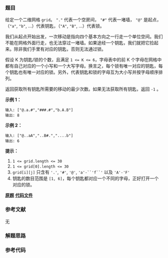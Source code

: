 ### 题目
给定一个二维网格 `grid`。 `"."` 代表一个空房间， `"#"` 代表一堵墙， `"@"` 是起点，（`"a"`, `"b"`,
...）代表钥匙，（`"A"`, `"B"`, ...）代表锁。

我们从起点开始出发，一次移动是指向四个基本方向之一行走一个单位空间。我们不能在网格外面行走，也无法穿过一堵墙。如果途经一个钥匙，我们就把它捡起来。除非我们手里有对应的钥匙，否则无法通过锁。

假设 K 为钥匙/锁的个数，且满足 `1 <= K <= 6`，字母表中的前 K
个字母在网格中都有自己对应的一个小写和一个大写字母。换言之，每个锁有唯一对应的钥匙，每个钥匙也有唯一对应的锁。另外，代表钥匙和锁的字母互为大小写并按字母顺序排列。

返回获取所有钥匙所需要的移动的最少次数。如果无法获取所有钥匙，返回 `-1` 。



**示例 1：**

    
    
    输入: ["@.a.#","###.#","b.A.B"]
    输出: 8
    

**示例 2：**

    
    
    输入: ["@..aA","..B#.","....b"]
    输出: 6
    



**提示：**

  1. `1 <= grid.length <= 30`
  2. `1 <= grid[0].length <= 30`
  3. `grid[i][j]` 只含有 `'.'`, `'#'`, `'@'`, `'a'-``'f``'` 以及 `'A'-'F'`
  4. 钥匙的数目范围是 `[1, 6]`，每个钥匙都对应一个不同的字母，正好打开一个对应的锁。

 **[原题](https://leetcode-cn.com/problems/shortest-path-to-get-all-keys/)**    **[代码文件]()**


### 参考文献
无

### 解题思路




### 参考代码

```go


```




